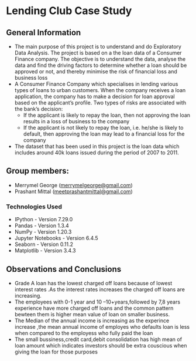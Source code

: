 # Lending Club Case Study

## General Information
- The main purpose of this project is to understand and do Exploratory Data Analysis. The project is based on a the loan data of a Consumer Finance company. The objective is to understand the data, analyse the data and find the driving factors to determine whether a loan should be approved or not, and thereby minimise the risk of financial loss and business loss
- A Consumer Finance Company which specialises in lending various types of loans to urban customers. When the company receives a loan application, the company has to make a decision for loan approval based on the applicant’s profile. Two types of risks are associated with the bank’s decision:
   - If the applicant is likely to repay the loan, then not approving the loan results in a loss of business to the company
   - If the applicant is not likely to repay the loan, i.e. he/she is likely to default, then approving the loan may lead to a financial loss for the company
- The dataset that has been used in this project is the loan data which includes around 40k loans issued during the period of 2007 to 2011.

## Group members:
* Merrymel George (merrymelgeorge@gmail.com)
* Prashant Mittal (meetprashantmittal@gmail.com)

### Technologies Used
* IPython - Version 7.29.0
* Pandas - Version 1.3.4
* NumPy - Version 1.20.3
* Jupyter Notebooks - Version 6.4.5
* Seaborn - Version 0.11.2
* Matplotlib - Version 3.4.3


## Observations and Conclusions

* Grade A loan has the lowest charged off loans because of lowest interest rates .As the interest rates increases the charged off loans are increasing.
* The employees with 0-1 year and 10 –10+years,followed by 7,8 years experience have more charged off loans and the common pattern bewteen them is higher mean value of loan on smaller business.
* The Median of the annual income is increasing as the experince increase ,the mean annual income of employes  who  defaults loan is less when compared to the employess who fully paid the loan
* The small bussiness,credit card,debit consolidation has high mean of loan amount which indicates investors should be extra couscious when giving the loan for those purposes 
